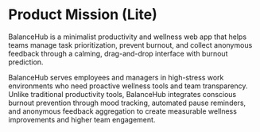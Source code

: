 # Product Mission (Lite)

BalanceHub is a minimalist productivity and wellness web app that helps teams manage task prioritization, prevent burnout, and collect anonymous feedback through a calming, drag-and-drop interface with burnout prediction.

BalanceHub serves employees and managers in high-stress work environments who need proactive wellness tools and team transparency. Unlike traditional productivity tools, BalanceHub integrates conscious burnout prevention through mood tracking, automated pause reminders, and anonymous feedback aggregation to create measurable wellness improvements and higher team engagement.
